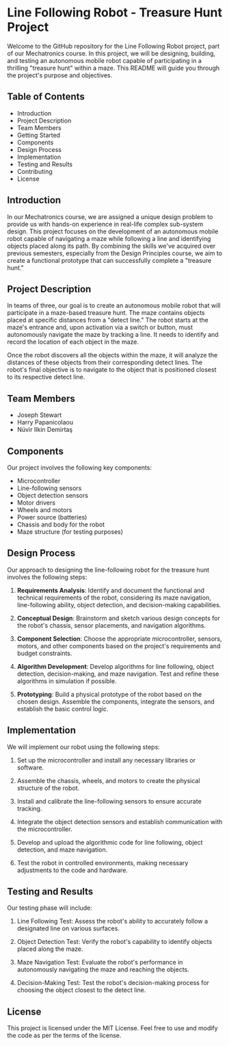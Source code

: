 # Line Following Robot - Treasure Hunt Project
Welcome to the GitHub repository for the Line Following Robot project, part of our Mechatronics course. In this project, we will be designing, building, and testing an autonomous mobile robot capable of participating in a thrilling "treasure hunt" within a maze. This README will guide you through the project's purpose and objectives.

## Table of Contents
* Introduction
* Project Description
* Team Members
* Getting Started
* Components
* Design Process
* Implementation
* Testing and Results
* Contributing
* License

## Introduction
In our Mechatronics course, we are assigned a unique design problem to provide us with hands-on experience in real-life complex sub-system design. This project focuses on the development of an autonomous mobile robot capable of navigating a maze while following a line and identifying objects placed along its path. By combining the skills we've acquired over previous semesters, especially from the Design Principles course, we aim to create a functional prototype that can successfully complete a "treasure hunt."

## Project Description
In teams of three, our goal is to create an autonomous mobile robot that will participate in a maze-based treasure hunt. The maze contains objects placed at specific distances from a "detect line." The robot starts at the maze's entrance and, upon activation via a switch or button, must autonomously navigate the maze by tracking a line. It needs to identify and record the location of each object in the maze.

Once the robot discovers all the objects within the maze, it will analyze the distances of these objects from their corresponding detect lines. The robot's final objective is to navigate to the object that is positioned closest to its respective detect line.

## Team Members
* Joseph Stewart
* Harry Papanicolaou
* Nüvir Ilkin Demirtaş

## Components
Our project involves the following key components:

* Microcontroller
* Line-following sensors
* Object detection sensors
* Motor drivers
* Wheels and motors
* Power source (batteries)
* Chassis and body for the robot
* Maze structure (for testing purposes)

## Design Process
Our approach to designing the line-following robot for the treasure hunt involves the following steps:

1. **Requirements Analysis**: Identify and document the functional and technical requirements of the robot, considering its maze navigation, line-following ability, object detection, and decision-making capabilities.

2. **Conceptual Design**: Brainstorm and sketch various design concepts for the robot's chassis, sensor placements, and navigation algorithms.

3. **Component Selection**: Choose the appropriate microcontroller, sensors, motors, and other components based on the project's requirements and budget constraints.

4. **Algorithm Development**: Develop algorithms for line following, object detection, decision-making, and maze navigation. Test and refine these algorithms in simulation if possible.

5. **Prototyping**: Build a physical prototype of the robot based on the chosen design. Assemble the components, integrate the sensors, and establish the basic control logic.

## Implementation
We will implement our robot using the following steps:

1. Set up the microcontroller and install any necessary libraries or software.

2. Assemble the chassis, wheels, and motors to create the physical structure of the robot.

3. Install and calibrate the line-following sensors to ensure accurate tracking.

4. Integrate the object detection sensors and establish communication with the microcontroller.

5. Develop and upload the algorithmic code for line following, object detection, and maze navigation.

6. Test the robot in controlled environments, making necessary adjustments to the code and hardware.

## Testing and Results
Our testing phase will include:

1. Line Following Test: Assess the robot's ability to accurately follow a designated line on various surfaces.

2. Object Detection Test: Verify the robot's capability to identify objects placed along the maze.

3. Maze Navigation Test: Evaluate the robot's performance in autonomously navigating the maze and reaching the objects.

4. Decision-Making Test: Test the robot's decision-making process for choosing the object closest to the detect line.

## License
This project is licensed under the MIT License. Feel free to use and modify the code as per the terms of the license.











